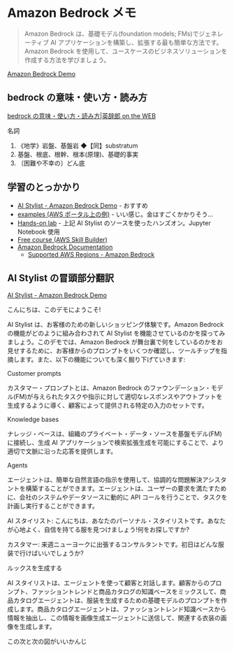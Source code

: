 # Amazon Bedrock メモ

> Amazon Bedrock は、基礎モデル(foundation models; FMs)でジェネレーティブ AI アプリケーションを構築し、拡張する最も簡単な方法です。Amazon Bedrock を使用して、ユースケースのビジネスソリューションを作成する方法を学びましょう。

[Amazon Bedrock Demo](https://aistylist.awsplayer.com/)

## bedrock の意味・使い方・読み方

[bedrock の意味・使い方・読み方|英辞郎 on the WEB](https://eow.alc.co.jp/search?q=bedrock)

名詞

1. 《地学》岩盤、基盤岩 ◆【同】substratum
2. 基盤、根底、根幹、根本(原理)、基礎的事実
3. 〔困難や不幸の〕どん底

## 学習のとっかかり

- [AI Stylist - Amazon Bedrock Demo](https://aistylist.awsplayer.com/) - おすすめ
- [examples (AWS ポータル上の例)](https://us-east-1.console.aws.amazon.com/bedrock/home?region=us-east-1#/examples) - いい感じ。金はすごくかかりそう...
- [Hands-on lab](https://github.com/aws-samples/amazon-bedrock-aistylist-lab) - 上記 AI Stylist のソースを使ったハンズオン。Jupyter Notebook 使用
- [Free course (AWS Skill Builder)](https://explore.skillbuilder.aws/learn/course/internal/view/elearning/17508/amazon-bedrock-getting-started)
- [Amazon Bedrock Documentation](https://docs.aws.amazon.com/bedrock/latest/userguide/what-is-bedrock.html)
  - [Supported AWS Regions - Amazon Bedrock](https://docs.aws.amazon.com/bedrock/latest/userguide/bedrock-regions.html)

## AI Stylist の冒頭部分翻訳

[AI Stylist - Amazon Bedrock Demo](https://aistylist.awsplayer.com/)

こんにちは、このデモにようこそ!

AI Stylist は、お客様のための新しいショッピング体験です。Amazon Bedrock の機能がどのように組み合わされて AI Stylist を機能させているのかを探ってみましょう。このデモでは、Amazon Bedrock が舞台裏で何をしているのかをお見せするために、お客様からのプロンプトをいくつか確認し、ツールチップを指摘します。また、以下の機能についても深く掘り下げていきます:

Customer prompts

カスタマー・プロンプトとは、Amazon Bedrock のファウンデーション・モデル(FM)が与えられたタスクや指示に対して適切なレスポンスやアウトプットを生成するように導く、顧客によって提供される特定の入力のセットです。

Knowledge bases

ナレッジ・ベースは、組織のプライベート・データ・ソースを基盤モデル(FM)に接続し、生成 AI アプリケーションで検索拡張生成を可能にすることで、より適切で文脈に沿った応答を提供します。

Agents

エージェントは、簡単な自然言語の指示を使用して、協調的な問題解決アシスタントを構築することができます。エージェントは、ユーザーの要求を満たすために、会社のシステムやデータソースに動的に API コールを行うことで、タスクを計画し実行することができます。

AI スタイリスト: こんにちは、あなたのパーソナル・スタイリストです。あなたが心地よく、自信を持てる服を見つけましょう!何をお探しですか?

カスタマー: 来週ニューヨークに出張するコンサルタントです。初日はどんな服装で行けばいいでしょうか?

ルックスを生成する

AI スタイリストは、エージェントを使って顧客と対話します。顧客からのプロンプト、ファッショントレンドと商品カタログの知識ベースをミックスして、商品カタログエージェントは、服装を生成するための基礎モデルのプロンプトを作成します。商品カタログエージェントは、ファッショントレンド知識ベースから情報を抽出し、この情報を画像生成エージェントに送信して、関連する衣装の画像を生成します。

この次と次の図がいいかんじ
